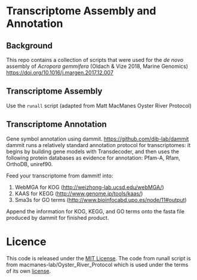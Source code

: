 # Transcriptome Assembly and Annotation

## Background 
This repo contains a collection of scripts that were used for the _de novo_ assembly of _Acropora gemmifera_ (Oldach & Vize 2018, Marine Genomics) https://doi.org/10.1016/j.margen.2017.12.007 

## Transcriptome Assembly

Use the `runall` script (adapted from Matt MacManes Oyster River Protocol)

## Transcriptome Annotation

Gene symbol annotation using dammit. https://github.com/dib-lab/dammit
dammit runs a relatively standard annotation protocol for transcriptomes: it begins by building gene models with Transdecoder, and then uses the following protein databases as evidence for annotation: Pfam-A, Rfam, OrthoDB, uniref90.

Feed your transcriptome from dammit! into:
1) WebMGA for KOG (http://weizhong-lab.ucsd.edu/webMGA/)
2) KAAS for KEGG (http://www.genome.jp/tools/kaas/)
3) Sma3s for GO terms (http://www.bioinfocabd.upo.es/node/11#output)

Append the information for KOG, KEGG, and GO terms onto the fasta file produced by dammit for finished product.

# Licence
This code is released under the [MIT License](https://lmullen.mit-license.org/). The code from runall script is from macmanes-lab/Oyster_River_Protocol which is used under the terms of its own [license](https://github.com/macmanes-lab/Oyster_River_Protocol).
